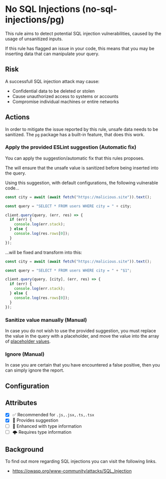 # No SQL Injections (no-sql-injections/pg)

This rule aims to detect potential SQL injection vulnerabilities, caused by the usage of unsanitized inputs.

If this rule has flagged an issue in your code, this means that you may be inserting data that can manipulate your query.

## Risk

A successfull SQL injection attack may cause:

- Confidential data to be deleted or stolen
- Cause unauthorized access to systems or accounts
- Compromise individual machines or entire networks

## Actions

In order to mitigate the issue reported by this rule, unsafe data needs to be sanitized. The `pg` package has a built-in feature, that does this work.

### Apply the provided ESLint suggestion (Automatic fix)

You can apply the suggestion/automatic fix that this rules proposes.

The  will ensure that the unsafe value is sanitized before being inserted into the query.

Using this suggestion, with default configurations, the following vulnerable code...

```js
const city = await (await fetch("https://malicious.site")).text();

const query = "SELECT * FROM users WHERE city = " + city;

client.query(query, (err, res) => {
  if (err) {
    console.log(err.stack);
  } else {
    console.log(res.rows[0]);
  }
});
```

...will be fixed and transform into this:

```js
const city = await (await fetch("https://malicious.site")).text();

const query = "SELECT * FROM users WHERE city = " + "$1";

client.query(query, [city], (err, res) => {
  if (err) {
    console.log(err.stack);
  } else {
    console.log(res.rows[0]);
  }
});
```

### Sanitize value manually (Manual)

In case you do not wish to use the provided suggestion, you must replace the value in the query with a placeholder, and move the value into the array of [placeholder values](https://node-postgres.com/features/queries#parameterized-query).

### Ignore (Manual)

In case you are certain that you have encountered a false positive, then you can simply ignore the report.

## Configuration


## Attributes

- [X] ✅ Recommended for ```.js,.jsx,.ts,.tsx```
- [X] 🔧 Provides suggestion
- [ ] 💭 Enhanced with type information
- [ ] 🌩 Requires type information

## Background

To find out more regarding SQL injections you can visit the following links.

- <https://owasp.org/www-community/attacks/SQL_Injection>
